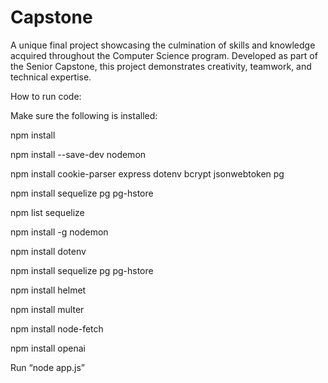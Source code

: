 # Capstone
A unique final project showcasing the culmination of skills and knowledge acquired throughout the Computer Science program. Developed as part of the Senior Capstone, this project demonstrates creativity, teamwork, and technical expertise.

How to run code:

Make sure the following is installed:

npm install

npm install --save-dev nodemon

npm install cookie-parser express dotenv bcrypt jsonwebtoken pg

npm install sequelize pg pg-hstore

npm list sequelize

npm install -g nodemon

npm install dotenv

npm install sequelize pg pg-hstore

npm install helmet

npm install multer

npm install node-fetch

npm install openai

Run “node app.js”

